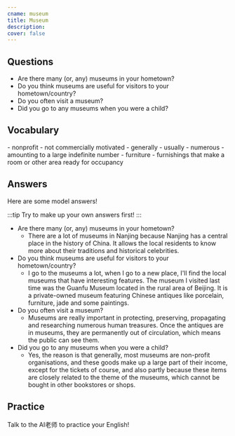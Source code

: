 ```yaml
---
cname: museum
title: Museum
description: 
cover: false
---
```

<banner></banner>

## Questions

- Are there many (or, any) museums in your hometown?
- Do you think museums are useful for visitors to your hometown&#x2F;country?
- Do you often visit a museum?
- Did you go to any museums when you were a child?

## Vocabulary

<vocab-list>
- nonprofit
  - not commercially motivated  
- generally
  - usually
- numerous
  - amounting to a large indefinite number
- furniture
  - furnishings that make a room or other area ready for occupancy

<!-- blank -->

</vocab-list>

## Answers
Here are some model answers!

:::tip
Try to make up your own answers first!
:::

- Are there many (or, any) museums in your hometown?
  - There are a lot of museums in Nanjing because Nanjing has a central place in the history of China. It allows the local residents to know more about their traditions and historical celebrities.
- Do you think museums are useful for visitors to your hometown&#x2F;country?
  - I go to the museums a lot, when I go to a new place, I&#39;ll find the local museums that have interesting features. The museum I visited last time was the Guanfu Museum located in the rural area of Beijing. It is a private-owned museum featuring Chinese antiques like porcelain, furniture, jade and some paintings.
- Do you often visit a museum?
  - Museums are really important in protecting, preserving, propagating and researching numerous human treasures. Once the antiques are in museums, they are permanently out of circulation, which means the public can see them.
- Did you go to any museums when you were a child?
  - Yes, the reason is that generally, most museums are non-profit organisations, and these goods make up a large part of their income, except for the tickets of course, and also partly because these items are closely related to the theme of the museums, which cannot be bought in other bookstores or shops.

## Practice
Talk to the AI老师 to practice your English!
<qrfooter></qrfooter>
